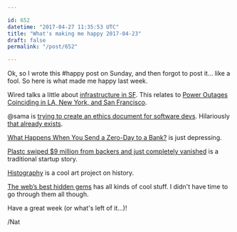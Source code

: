 ```yaml
---

id: 652
datetime: "2017-04-27 11:35:53 UTC"
title: "What's making me happy 2017-04-23"
draft: false
permalink: "/post/652"

---
```


Ok, so I wrote this #happy post on Sunday, and then forgot to post it... like a fool. So here is what made me happy last week.

Wired talks a little about [infrastructure in SF](https://www.wired.com/2017/04/san-francisco-kept-moving-massive-poweroutage/). This relates to [Power Outages Coinciding in LA, New York, and San Francisco](https://www.inverse.com/article/30631-lax-sf-ny-power-outages).


@sama is [trying to create an ethics document for software devs](https://qz.com/964159/the-president-of-y-combinator-sam-altman-is-leading-an-effort-to-develop-a-code-of-ethics-for-silicon-valley-in-response-to-president-donald-trump/). Hilariously [that already exists](https://www.acm.org/about-acm/acm-code-of-ethics-and-professional-conduct).

[What Happens When You Send a Zero-Day to a Bank?](https://privacylog.blogspot.com/2017/04/what-happens-when-you-send-zero-day-to.html) is just depressing.

[Plastc swiped $9 million from backers and just completely vanished](https://www.theverge.com/circuitbreaker/2017/4/20/15375842/plastc-bankrupt-campaign-fold-backers) is a traditional startup story.

[Histography](http://www.histography.io/) is a cool art project on history.

[The web’s best hidden gems](http://www.kottke.org/17/04/the-webs-best-hidden-gems) has all kinds of cool stuff. I didn't have time to go through them all though.


Have a great week (or what's left of it...)!

/Nat

